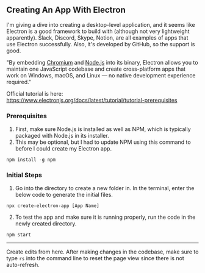 ## Creating An App With Electron
I'm giving a dive into creating a desktop-level application, and it seems like Electron is a good framework to build with (although not very lightweight apparently). Slack, Discord, Skype, Notion, are all examples of apps that use Electron successfully. Also, it's developed by GitHub, so the support is good.

"By embedding [Chromium](https://www.chromium.org/) and [Node.js](https://nodejs.org/) into its binary, Electron allows you to maintain one JavaScript codebase and create cross-platform apps that work on Windows, macOS, and Linux — no native development experience required."

Official tutorial is here: https://www.electronjs.org/docs/latest/tutorial/tutorial-prerequisites
### Prerequisites
1. First, make sure Node.js is installed as well as NPM, which is typically packaged with Node.js in its installer.
2. This may be optional, but I had to update NPM using this command to before I could create my Electron app.
```
npm install -g npm
```
### Initial Steps
1. Go into the directory to create a new folder in. In the terminal, enter the below code to generate the initial files.
```
npx create-electron-app [App Name]
```
2. To test the app and make sure it is running properly, run the code in the newly created directory.
```
npm start
```

--- 
Create edits from here. After making changes in the codebase, make sure to type ```rs``` into the command line to reset the page view since there is not auto-refresh.
